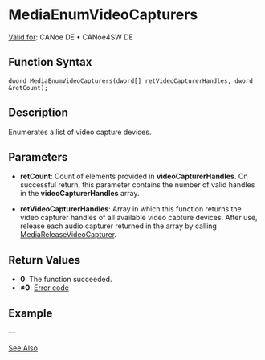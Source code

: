 # MediaEnumVideoCapturers

[Valid for](../../../Shared/FeatureAvailability.md): CANoe DE • CANoe4SW DE

## Function Syntax

```
dword MediaEnumVideoCapturers(dword[] retVideoCapturerHandles, dword &retCount);
```

## Description

Enumerates a list of video capture devices.

## Parameters

- **retCount**: Count of elements provided in **videoCapturerHandles**. On successful return, this parameter contains the number of valid handles in the **videoCapturerHandles** array.
  
- **retVideoCapturerHandles**: Array in which this function returns the video capturer handles of all available video capture devices. After use, release each audio capturer returned in the array by calling [MediaReleaseVideoCapturer](CAPLfunctionMediaReleaseVideoCapturer.md).

## Return Values

- **0**: The function succeeded.
- **≠0**: [Error code](../CAPLfunctionsMediaErrorCodes.md)

## Example

—

[See Also](javascript:void(0);)
